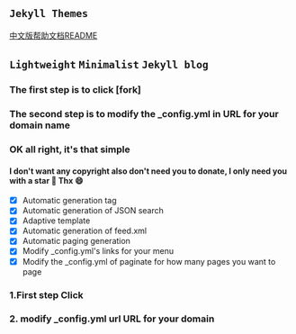 `Jekyll Themes`
----------
[中文版帮助文档README](/ChinaREADME.md)
## `Lightweight`  `Minimalist`  `Jekyll blog`
### The first step is to click [fork]
### The second step is to modify the _config.yml in URL for your domain name
### OK all right, it's that simple
#### I don't want any copyright also don't need you to donate, I only need you with a star 🌟  Thx 😄

- [x] Automatic generation tag
- [x] Automatic generation of JSON search
- [x] Adaptive template
- [x] Automatic generation of feed.xml
- [x] Automatic paging generation
- [x] Modify _config.yml's links for your menu
- [x] Modify the _config.yml of paginate for how many pages you want to page

### 1.First step Click

### 2. modify _config.yml url URL for your domain
